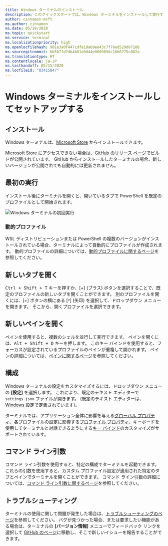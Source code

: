 ```yaml
---
title: Windows ターミナルのインストール
description: このクイックスタートでは、Windows ターミナルをインストールして実行する方法について説明します。
author: cinnamon-msft
ms.author: cinnamon
ms.date: 05/19/2020
ms.topic: quickstart
ms.service: terminal
ms.localizationpriority: high
ms.openlocfilehash: 901e3a0f447cdfe19a69ee43c7f76ed529d87108
ms.sourcegitcommit: bb5b7fd7db4b81e0d44e060989dc16b6775c802a
ms.translationtype: HT
ms.contentlocale: ja-JP
ms.lasthandoff: 05/15/2020
ms.locfileid: "83415847"
---
```

# <a name="install-and-set-up-windows-terminal"></a>Windows ターミナルをインストールしてセットアップする

## <a name="installation"></a>インストール

Windows ターミナルは、[Microsoft Store](https://aka.ms/terminal) からインストールできます。

Microsoft Store にアクセスできない場合は、[GitHub のリリース ページ](https://github.com/microsoft/terminal/releases)でビルドが公開されています。 GitHub からインストールしたターミナルの場合、新しいバージョンが公開されても自動的には更新されません。

## <a name="first-run"></a>最初の実行

インストール後にターミナルを開くと、開いているタブで PowerShell を既定のプロファイルとして開始されます。

![Windows ターミナルの初回実行](./images/first-run.png)

### <a name="dynamic-profiles"></a>動的プロファイル

WSL ディストリビューションまたは PowerShell の複数のバージョンがインストールされている場合、ターミナルによって自動的にプロファイルが作成されます。 動的プロファイルの詳細については、[動的プロファイルに関するページ](./dynamic-profiles.md)を参照してください。

## <a name="open-a-new-tab"></a>新しいタブを開く

<kbd>Ctrl + Shift + T</kbd> キーを押すか、[+] (プラス) ボタンを選択することで、既定のプロファイルの新しいタブを開くことができます。 別のプロファイルを開くには、[+] ボタンの横にある [˅] (矢印) を選択して、ドロップダウン メニューを開きます。 そこから、開くプロファイルを選択できます。

## <a name="open-a-new-pane"></a>新しいペインを開く

ペインを使用すると、複数のシェルを並行して実行できます。 ペインを開くには、<kbd>Alt + Shift + D</kbd> キーを押します。 このキー バインドを使用すると、フォーカスが設定されているプロファイルのペインが重複して開かれます。 ペインの詳細については、[ペインに関するページ](./panes.md)を参照してください。

## <a name="configuration"></a>構成

Windows ターミナルの設定をカスタマイズするには、ドロップダウン メニューの **[設定]** を選択します。 これにより、既定のテキスト エディターで `settings.json` ファイルが開きます。 (既定のテキスト エディターは、[Windows 設定](ms-settings:defaultapps)で定義されています)。

ターミナルでは、アプリケーション全体に影響を与える[グローバル プロパティ](./customize-settings/global-settings.md)、各プロファイルの設定に影響する[プロファイル プロパティ](./customize-settings/profile-settings.md)、キーボードを使用してターミナルと対話できるようにする[キー バインド](./customize-settings/key-bindings.md)のカスタマイズがサポートされています。

## <a name="command-line-arguments"></a>コマンド ライン引数

コマンド ライン引数を使用すると、特定の構成でターミナルを起動できます。 これらの引数を使用すると、カスタム プロファイル設定が適用された特定のタブとペインでターミナルを開くことができます。 コマンド ライン引数の詳細については、[コマンド ライン引数に関するページ](./command-line-arguments.md)を参照してください。

## <a name="troubleshooting"></a>トラブルシューティング

ターミナルの使用に関して問題が発生した場合は、[トラブルシューティングのページ](./troubleshooting.md)を参照してください。 バグが見つかった場合、または要求したい機能がある場合は、ターミナルの **[バージョン情報]** メニューでフィードバック リンクを選択して [GitHub のページ](https://github.com/microsoft/terminal)に移動し、そこで新しいイシューを報告することができます。
